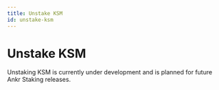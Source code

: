 ```yaml
---
title: Unstake KSM
id: unstake-ksm
---
```


# Unstake KSM

Unstaking KSM is currently under development and is planned for future Ankr Staking releases.
